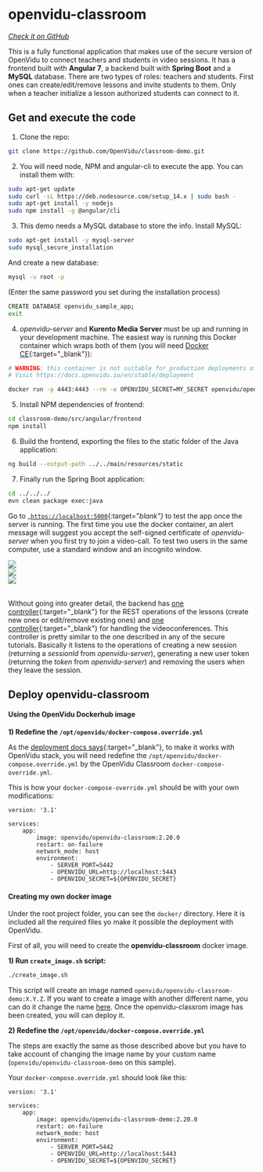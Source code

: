 # openvidu-classroom

<a href="https://github.com/OpenVidu/classroom-demo" target="_blank"><i class="icon ion-social-github"> Check it on GitHub</i></a>

This is a fully functional application that makes use of the secure version of OpenVidu to connect teachers and students in video sessions. It has a frontend built with <strong>Angular 7</strong>, a backend built with <strong>Spring Boot</strong> and a <strong>MySQL</strong> database. There are two types of roles: teachers and students. First ones can create/edit/remove lessons and invite students to them. Only when a teacher initialize a lesson authorized students can connect to it.



## Get and execute the code


1) Clone the repo:

```bash
git clone https://github.com/OpenVidu/classroom-demo.git
```
2) You will need node, NPM and angular-cli to execute the app. You can install them with:


```bash
sudo apt-get update
sudo curl -sL https://deb.nodesource.com/setup_14.x | sudo bash -
sudo apt-get install -y nodejs
sudo npm install -g @angular/cli
```

3) This demo needs a MySQL database to store the info. Install MySQL:

```bash
sudo apt-get install -y mysql-server
sudo mysql_secure_installation
```
 And create a new database:

```bash
mysql -u root -p
```
(Enter the same password you set during the installation process)

```bash
CREATE DATABASE openvidu_sample_app;
exit
```

4) *openvidu-server* and **Kurento Media Server** must be up and running in your development machine. The easiest way is running this Docker container which wraps both of them (you will need [Docker CE](https://store.docker.com/search?type=edition&offering=community){:target="_blank"}):

```bash
# WARNING: this container is not suitable for production deployments of OpenVidu Platform
# Visit https://docs.openvidu.io/en/stable/deployment

docker run -p 4443:4443 --rm -e OPENVIDU_SECRET=MY_SECRET openvidu/openvidu-server-kms:2.20.0
```

5) Install NPM dependencies of frontend:

```bash
cd classroom-demo/src/angular/frontend
npm install
```

6) Build the frontend, exporting the files to the static folder of the Java application:

```bash
ng build --output-path ../../main/resources/static
```

7) Finally run the Spring Boot application:

```bash
cd ../../../
mvn clean package exec:java
```

Go to _[`https://localhost:5000`](https://localhost:5000){:target="_blank"}_ to test the app once the server is running. The first time you use the docker container, an alert message will suggest you accept the self-signed certificate of _openvidu-server_ when you first try to join a video-call. To test two users in the same computer, use a standard window and an incognito window.

<div class="row no-margin row-gallery">
  <div class="col-md-4">
    <a data-fancybox="gallery" href="img/demos/openvidu-classroom.png">
      <img class="img-responsive" src="img/demos/openvidu-classroom.png">
    </a>
  </div>
  <div class="col-md-4">
    <a data-fancybox="gallery" href="img/demos/openvidu-classroom-dashboard.png">
      <img class="img-responsive" src="img/demos/openvidu-classroom-dashboard.png">
    </a>
  </div>
  <div class="col-md-4">
    <a data-fancybox="gallery" href="img/demos/openvidu-classroom-video.png">
      <img class="img-responsive" src="img/demos/openvidu-classroom-video.png">
    </a>
  </div>
</div>

<br>

Without going into greater detail, the backend has [one controller](https://github.com/OpenVidu/classroom-demo/blob/master/src/main/java/io/openvidu/classroom/demo/lesson/LessonController.java){:target="_blank"} for the REST operations of the lessons (create new ones or edit/remove existing ones) and [one controller](https://github.com/OpenVidu/classroom-demo/blob/master/src/main/java/io/openvidu/classroom/demo/session_manager/SessionController.java){:target="_blank"} for handling the videoconferences. This controller is pretty similar to the one described in any of the secure tutorials. Basically it listens to the operations of creating a new session (returning a *sessionId* from *openvidu-server*), generating a new user token (returning the *token* from *openvidu-server*) and removing the users when they leave the session.



## Deploy openvidu-classroom

#### Using the OpenVidu Dockerhub image

**1) Redefine the `/opt/openvidu/docker-compose.override.yml`**

As the [deployment docs says](deployment/deploying-openvidu-apps/#with-docker){:target="_blank"}, to make it works with OpenVidu stack, you will need redefine the `/opt/openvidu/docker-compose.override.yml` by the OpenVidu Classroom `docker-compose-override.yml`.

This is how your `docker-compose-override.yml` should be with your own modifications:
```
version: '3.1'

services:
    app:
        image: openvidu/openvidu-classroom:2.20.0
        restart: on-failure
        network_mode: host
        environment:
            - SERVER_PORT=5442
            - OPENVIDU_URL=http://localhost:5443
            - OPENVIDU_SECRET=${OPENVIDU_SECRET}
```

#### Creating my own docker image

Under the root project folder, you can see the `docker/` directory. Here it is included all the required files yo make it possible the deployment with OpenVidu.

First of all, you will need to create the **openvidu-classroom** docker image.

**1) Run `create_image.sh` script:**

```bash
./create_image.sh
```

This script will create an image named `openvidu/openvidu-classroom-demo:X.Y.Z`. If you want to create a image with another different name, you can do it change the name [here](https://github.com/OpenVidu/classroom-demo/blob/2a931237dc232743fbdb847bc70b93dd0c014d18/docker/create_image.sh#L5-L6). Once the openvidu-classrom image has been created, you will can deploy it.

**2) Redefine the `/opt/openvidu/docker-compose.override.yml`**

The steps are exactly the same as those described above but you have to take account of changing the image name by your custom name (`openvidu/openvidu-classroom-demo` on this sample).

Your `docker-compose.override.yml` should look like this:
```
version: '3.1'

services:
    app:
        image: openvidu/openvidu-classroom-demo:2.20.0
        restart: on-failure
        network_mode: host
        environment:
            - SERVER_PORT=5442
            - OPENVIDU_URL=http://localhost:5443
            - OPENVIDU_SECRET=${OPENVIDU_SECRET}
```


<link rel="stylesheet" href="https://cdnjs.cloudflare.com/ajax/libs/fancybox/3.1.20/jquery.fancybox.min.css" />
<script src="https://cdnjs.cloudflare.com/ajax/libs/fancybox/3.1.20/jquery.fancybox.min.js"></script>
<script>
  $().fancybox({
    selector : '[data-fancybox="gallery"]',
    infobar : true,
    arrows : false,
    loop: true,
    protect: true,
    transitionEffect: 'slide',
    buttons : [
        'close'
    ],
    clickOutside : 'close',
    clickSlide   : 'close',
  });
</script>
